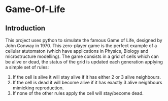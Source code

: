 # Game-Of-Life
## Introduction
This project uses python to simulate the famous Game of Life, designed by John Conway in 1970. This zero-player game is the perfect example of a cellular atutomaton (which have applications in Physics, Biology and microstructure modelling).
The game consists in a grid of cells which can be alive or dead, the status of the grid is updated each generation applying a simple set of rules:
1. If the cell is alive it will stay alive if it has either 2 or 3 alive neighbours.
2. If the cell is dead it will become alive if it has exactly 3 alive neighbours mimicking reproduction.
3. If none of the other rules apply the cell will stay/become dead.


